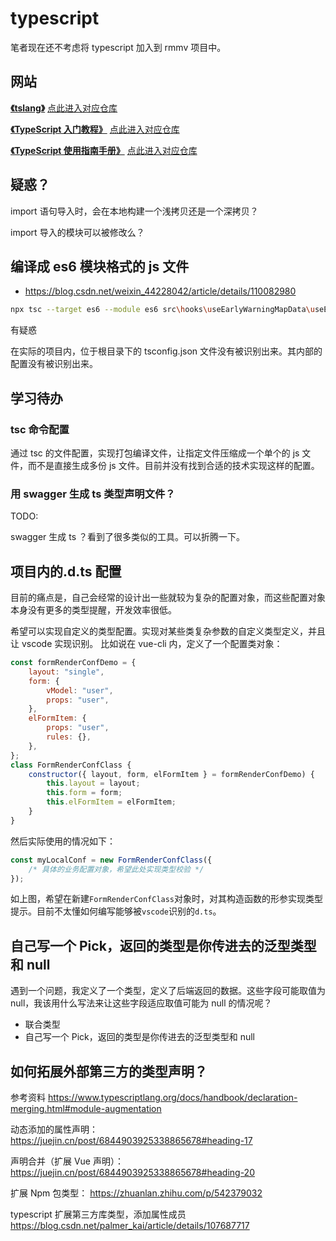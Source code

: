 # typescript

笔者现在还不考虑将 typescript 加入到 rmmv 项目中。

## 网站

[**《tslang》**](https://www.tslang.cn/)
[点此进入对应仓库](https://github.com/zhongsp/TypeScript)

[**《TypeScript 入门教程》**](https://ts.xcatliu.com/)
[点此进入对应仓库](https://github.com/xcatliu/typescript-tutorial)

[**《TypeScript 使用指南手册》**](http://www.patrickzhong.com/TypeScript/)
[点此进入对应仓库](https://github.com/zhongsp/TypeScript)

## 疑惑？

import 语句导入时，会在本地构建一个浅拷贝还是一个深拷贝？

import 导入的模块可以被修改么？

## 编译成 es6 模块格式的 js 文件

- https://blog.csdn.net/weixin_44228042/article/details/110082980

```bash
npx tsc --target es6 --module es6 src\hooks\useEarlyWarningMapData\useEarlyWarningMapData.ts
```

有疑惑

在实际的项目内，位于根目录下的 tsconfig.json 文件没有被识别出来。其内部的配置没有被识别出来。

## 学习待办

### tsc 命令配置

通过 tsc 的文件配置，实现打包编译文件，让指定文件压缩成一个单个的 js 文件，而不是直接生成多份 js 文件。目前并没有找到合适的技术实现这样的配置。

### 用 swagger 生成 ts 类型声明文件？

TODO:

swagger 生成 ts ？看到了很多类似的工具。可以折腾一下。

## 项目内的.d.ts 配置

目前的痛点是，自己会经常的设计出一些就较为复杂的配置对象，而这些配置对象本身没有更多的类型提醒，开发效率很低。

希望可以实现自定义的类型配置。实现对某些类复杂参数的自定义类型定义，并且让 vscode 实现识别。
比如说在 vue-cli 内，定义了一个配置类对象：

```js
const formRenderConfDemo = {
	layout: "single",
	form: {
		vModel: "user",
		props: "user",
	},
	elFormItem: {
		props: "user",
		rules: {},
	},
};
class FormRenderConfClass {
	constructor({ layout, form, elFormItem } = formRenderConfDemo) {
		this.layout = layout;
		this.form = form;
		this.elFormItem = elFormItem;
	}
}
```

然后实际使用的情况如下：

```js
const myLocalConf = new FormRenderConfClass({
	/* 具体的业务配置对象，希望此处实现类型校验 */
});
```

如上图，希望在新建`FormRenderConfClass`对象时，对其构造函数的形参实现类型提示。目前不太懂如何编写能够被`vscode`识别的`d.ts`。

## 自己写一个 Pick，返回的类型是你传进去的泛型类型和 null

遇到一个问题，我定义了一个类型，定义了后端返回的数据。这些字段可能取值为 null，我该用什么写法来让这些字段适应取值可能为 null 的情况呢？

- 联合类型
- 自己写一个 Pick，返回的类型是你传进去的泛型类型和 null

## 如何拓展外部第三方的类型声明？

参考资料
https://www.typescriptlang.org/docs/handbook/declaration-merging.html#module-augmentation

动态添加的属性声明：
https://juejin.cn/post/6844903925338865678#heading-17

声明合并（扩展 Vue 声明）：
https://juejin.cn/post/6844903925338865678#heading-20

扩展 Npm 包类型：
https://zhuanlan.zhihu.com/p/542379032

typescript 扩展第三方库类型，添加属性成员
https://blog.csdn.net/palmer_kai/article/details/107687717
